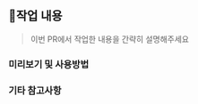 <!--
1. 제목은 50자 이내
2. 장황하게 설명하지 않고 간단하게 기술
3. 과거 시제 사용 X
4. 명사형 어미 사용
-->

<!-- ## #️⃣연관된 이슈

> ex) #이슈번호, #이슈번호 -->

## 📝작업 내용

> 이번 PR에서 작업한 내용을 간략히 설명해주세요

### 미리보기 및 사용방법 

<!-- 미리보기 파일 첨부와 함께 사용 방법 작성. 이미지, 동영상 등 작업 내용을 확인할 수 있는 파일 첨부 -->

### 기타 참고사항

<!-- 필요한 경우 작성해주세요 -->
